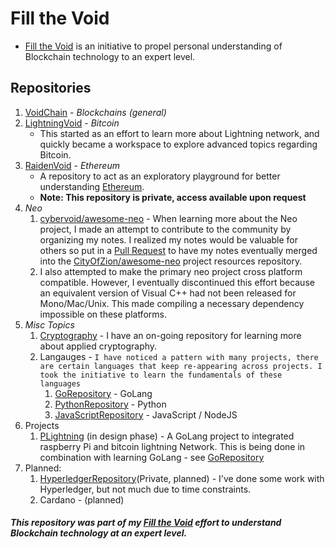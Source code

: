 # Fill the Void
- [Fill the Void](https://github.com/cybervoid/fill-the-void) is an initiative to propel personal understanding of Blockchain technology to an expert level.  

## Repositories
1. [VoidChain](https://github.com/cybervoid/VoidChain) - *Blockchains* _(general)_
2. [LightningVoid](https://github.com/cybervoid/LightningVoid) - *Bitcoin*
    - This started as an effort to learn more about Lightning network, and quickly became a workspace to explore advanced topics regarding Bitcoin.
3. [RaidenVoid](https://github.com/cybervoid/RaidenVoid) - *Ethereum*
    - A repository to act as an exploratory playground for better understanding [Ethereum](https://github.com/Ethereum/).
    - **Note: This repository is private, access available upon request**
4. *Neo*
    1. [cybervoid/awesome-neo](https://github.com/cybervoid/awesome-neo) - When learning more about the Neo project, I made an attempt to contribute to the community by organizing my notes. I realized my notes would be valuable for others so put in a [Pull Request](https://github.com/CityOfZion/awesome-neo/pull/41) to have my notes eventually merged into the [CityOfZion/awesome-neo](https://github.com/CityOfZion/awesome-neo/) project resources repository.
    3. I also attempted to make the primary neo project cross platform compatible. However, I eventually discontinued this effort because an equivalent version of Visual C++ had not been released for Mono/Mac/Unix. This made compiling a necessary dependency impossible on these platforms.
5. *Misc Topics*
    1. [Cryptography](https://github.com/cybervoid/Cryptography) - I have an on-going repository for learning more about applied cryptography.
    2. Langauges - `I have noticed a pattern with many projects, there are certain languages that keep re-appearing across projects. I took the initiative to learn the fundamentals of these languages`
        1. [GoRepository](https://github.com/cybervoid/GoRepository/) - GoLang
        2. [PythonRepository](https://github.com/cybervoid/PythonRepository) - Python
        3. [JavaScriptRepository](https://github.com/cybervoid/JavaScriptRepository) - JavaScript / NodeJS
6. Projects
    1. [PLightning](https://github.com/cybervoid/PLightning) (in design phase) - A GoLang project to integrated raspberry Pi and bitcoin lightning Network. This is being done in combination with learning GoLang - see [GoRepository](https://github.com/cybervoid/GoRepository/)
7. Planned:  
    1. [HyperledgerRepository](https://github.com/cybervoid/HyperledgerRepository)(Private, planned) - I've done some work with Hyperledger, but not much due to time constraints.
    2. Cardano - (planned)

##### This repository was part of my [Fill the Void](https://github.com/cybervoid/RaidenVoid#fill-the-void-repositories) effort to understand Blockchain technology at an expert level.
